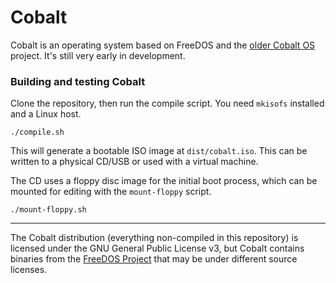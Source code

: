 # Cobalt

Cobalt is an operating system based on FreeDOS and the [older Cobalt OS](https://github.com/Cobalt-OS/Cobalt) project. It's still very early in development.

### Building and testing Cobalt

Clone the repository, then run the compile script. You need `mkisofs` installed and a Linux host.
```
./compile.sh
```
This will generate a bootable ISO image at `dist/cobalt.iso`. This can be written to a physical CD/USB or used with a virtual machine.

The CD uses a floppy disc image for the initial boot process, which can be mounted for editing with the `mount-floppy` script.
```
./mount-floppy.sh
```

---

The Cobalt distribution (everything non-compiled in this repository) is licensed under the GNU General Public License v3, but Cobalt contains binaries from the [FreeDOS Project](https://www.ibiblio.org/pub/micro/pc-stuff/freedos/files/repositories/1.3/pkg-html/index.html) that may be under different source licenses.
